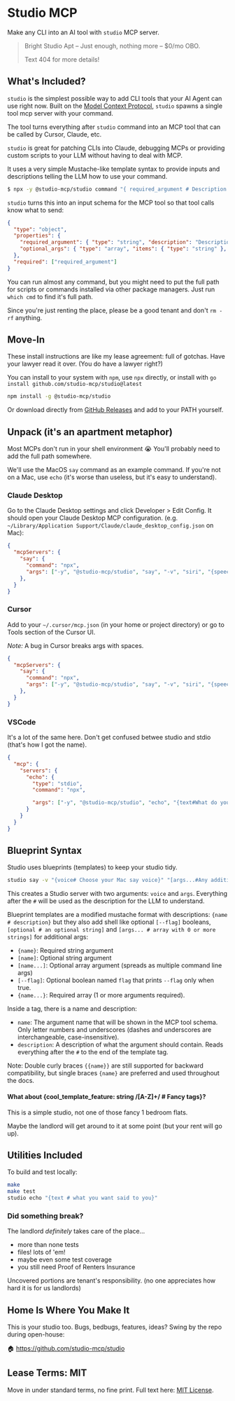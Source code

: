 # Studio MCP

Make any CLI into an AI tool with `studio` MCP server.

> Bright Studio Apt – Just enough, nothing more – $0/mo OBO.
>
> Text 404 for more details!

## What's Included?

`studio` is the simplest possible way to add CLI tools that your AI Agent can use right now. Built on the [Model Context Protocol](https://modelcontextprotocol.io/), `studio` spawns a single tool mcp server with your command.

The tool turns everything after `studio` command into an MCP tool that can be called by Cursor, Claude, etc.

`studio` is great for patching CLIs into Claude, debugging MCPs or providing custom scripts to your LLM without having to deal with MCP.

It uses a very simple Mustache-like template syntax to provide inputs and descriptions telling the LLM how to use your command.

```sh
$ npx -y @studio-mcp/studio command "{ required_argument # Description of argument }" "[optional_args... # any array of arguments]"
```

`studio` turns this into an input schema for the MCP tool so that tool calls know what to send:

```json
{
  "type": "object",
  "properties": {
    "required_argument": { "type": "string", "description": "Description of argument" },
    "optional_args": { "type": "array", "items": { "type": "string" }, "description": "any array of arguments" }
  },
  "required": ["required_argument"]
}
```

You can run almost any command, but you might need to put the full path for scripts or commands installed via other package managers. Just run `which cmd` to find it's full path.

Since you're just renting the place, please be a good tenant and don't `rm -rf` anything.

## Move-In

These install instructions are like my lease agreement: full of gotchas.
Have your lawyer read it over. (You do have a lawyer right?)

You can install to your system with `npm`, use `npx` directly, or install with `go install github.com/studio-mcp/studio@latest`

```sh
npm install -g @studio-mcp/studio
```

Or download directly from [GitHub Releases](https://github.com/studio-mcp/studio/releases/latest) and add to your PATH yourself.

## Unpack (it's an apartment metaphor)

Most MCPs don't run in your shell environment 😭 You'll probably need to add the full path somewhere.

We'll use the MacOS `say` command as an example command. If you're not on a Mac, use `echo` (it's worse than useless, but it's easy to understand).

### Claude Desktop

Go to the Claude Desktop settings and click Developer > Edit Config.
It should open your Claude Desktop MCP configuration. (e.g. `~/Library/Application Support/Claude/claude_desktop_config.json` on Mac):

```json
{
  "mcpServers": {
    "say": {
      "command": "npx",
      "args": ["-y", "@studio-mcp/studio", "say", "-v", "siri", "{speech # A concise message to say outloud}"]
    },
  }
}
```

### Cursor

Add to your `~/.cursor/mcp.json` (in your home or project directory) or go to Tools section of the Cursor UI.

*Note:* A bug in Cursor breaks args with spaces.

```json
{
  "mcpServers": {
    "say": {
      "command": "npx",
      "args": ["-y", "@studio-mcp/studio", "say", "-v", "siri", "{speech#say_outloud}"]
    },
  }
}
```

### VSCode

It's a lot of the same here. Don't get confused betwee studio and stdio (that's how I got the name).

```json
{
  "mcp": {
    "servers": {
      "echo": {
        "type": "stdio",
        "command": "npx",

        "args": ["-y", "@studio-mcp/studio", "echo", "{text#What do you want to say?}"]
      }
    }
  }
}
```

## Blueprint Syntax

Studio uses blueprints (templates) to keep your studio tidy.

```bash
studio say -v "{voice# Choose your Mac say voice}" "[args...#Any additional args]"
```

This creates a Studio server with two arguments: `voice` and `args`.
Everything after the `#` will be used as the description for the LLM to understand.

Blueprint templates are a modified mustache format with descriptions: `{name # description}` but they also add shell like optional `[--flag]` booleans, `[optional # an optional string]` and `[args... # array with 0 or more strings]` for additional args:

- `{name}`: Required string argument
- `[name]`: Optional string argument
- `[name...]`: Optional array argument (spreads as multiple command line args)
- `[--flag]`: Optional boolean named `flag` that prints `--flag` only when true.
- `{name...}`: Required array (1 or more arguments required).

Inside a tag, there is a name and description:

- `name`: The argument name that will be shown in the MCP tool schema. Only letter numbers and underscores (dashes and underscores are interchangeable, case-insensitive).
- `description`: A description of what the argument should contain. Reads everything after the `#` to the end of the template tag.

Note: Double curly braces `{{name}}` are still supported for backward compatibility, but single braces `{name}` are preferred and used throughout the docs.

#### What about {cool_template_feature: string /[A-Z]+/ # Fancy tags}?

This is a simple studio, not one of those fancy 1 bedroom flats.

Maybe the landlord will get around to it at some point (but your rent will go up).

## Utilities Included

To build and test locally:

```bash
make
make test
studio echo "{text # what you want said to you}"
```

### Did something break?

The landlord _definitely_ takes care of the place...

- more than none tests
- files! lots of 'em!
- maybe even some test coverage
- you still need Proof of Renters Insurance

Uncovered portions are tenant's responsibility. (no one appreciates how hard it is for us landlords)

## Home Is Where You Make It

This is your studio too. Bugs, bedbugs, features, ideas? Swing by the repo during open-house:

🏠 https://github.com/studio-mcp/studio

## Lease Terms: MIT

Move in under standard terms, no fine print. Full text here: [MIT License](https://opensource.org/licenses/MIT).

